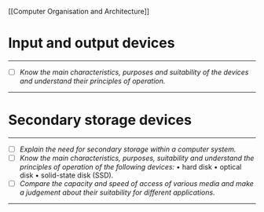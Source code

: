 [[Computer Organisation and Architecture]]
# Input and output devices
---
- [ ] *Know the main characteristics, purposes and suitability of the devices and understand their principles of operation.*
---
# Secondary storage devices
---
- [ ] *Explain the need for secondary storage within a computer system.*
- [ ] *Know the main characteristics, purposes, suitability and understand the principles of operation of the following devices:* 
	• hard disk 
	• optical disk 
	• solid-state disk (SSD).
- [ ] *Compare the capacity and speed of access of various media and make a judgement about their suitability for different applications.*
---